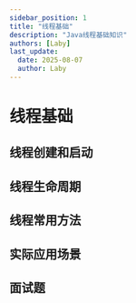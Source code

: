 ```yaml
---
sidebar_position: 1
title: "线程基础"
description: "Java线程基础知识"
authors: [Laby]
last_update:
  date: 2025-08-07
  author: Laby
---
```


# 线程基础

## 线程创建和启动

## 线程生命周期

## 线程常用方法

## 实际应用场景

## 面试题
